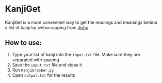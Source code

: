 # KanjiGet

KanjiGet is a more convenient way to get the readings and meanings behind a list of kanji by webscrapping from [Jisho](https://jisho.org/).

## How to use:
1. Type your list of kanji into the `input.txt` file. Make sure they are separated with spacing.
2. Save the `input.txt` file and close it
3. Run `KanjiGrabber.py`
4. Open `output.txt` for the results

